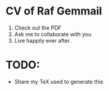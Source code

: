 # CV of Raf Gemmail

1. Check out the PDF
2. Ask me to collaborate with you
3. Live happily ever after.

# TODO:
* Share my TeX used to generate this
